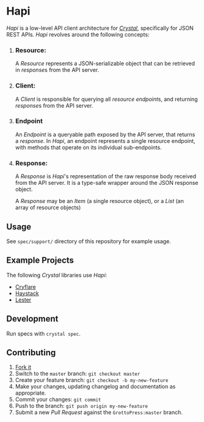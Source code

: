 # Hapi

*Hapi* is a low-level API client architecture for [*Crystal*](https://crystal-lang.org), specifically for JSON REST APIs. *Hapi* revolves around the following concepts:

1. ### Resource:

   A *Resource* represents a JSON-serializable object that can be retrieved in *response*s from the API server.

1. ### Client:

   A *Client* is responsible for querying all *resource* *endpoint*s, and returning *response*s from the API server.

1. ### Endpoint

   An *Endpoint* is a queryable path exposed by the API server, that returns a *response*. In *Hapi*, an endpoint represents a single resource endpoint, with methods that operate on its individual sub-endpoints.

1. ### Response:

   A *Response* is *Hapi*'s representation of the raw response body received from the API server. It is a type-safe wrapper around the JSON response object.

   A *Response* may be an *Item* (a single resource object), or a *List* (an array of resource objects)

## Usage

See `spec/support/` directory of this repository for example usage.

## Example Projects

The following *Crystal* libraries use *Hapi*:

- [Cryflare](https://github.com/GrottoPress/cryflare)
- [Haystack](https://github.com/GrottoPress/haystack)
- [Lester](https://github.com/GrottoPress/lester)

## Development

Run specs with `crystal spec`.

## Contributing

1. [Fork it](https://github.com/GrottoPress/hapi/fork)
1. Switch to the `master` branch: `git checkout master`
1. Create your feature branch: `git checkout -b my-new-feature`
1. Make your changes, updating changelog and documentation as appropriate.
1. Commit your changes: `git commit`
1. Push to the branch: `git push origin my-new-feature`
1. Submit a new *Pull Request* against the `GrottoPress:master` branch.
